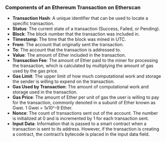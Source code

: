 ### Components of an Ethereum Transaction on Etherscan
- **Transaction Hash**: A unique identifier that can be used to locate a specific transaction.
- **Status**: The current state of a transaction (Success, Failed, or Pending).
- **Block**: The block number that the transaction was included in.
- **Timestamp**: The time that the block was mined in UTC.
- **From**: The account that originally sent the transaction.
- **To**: The account that the transaction is addressed to.
- **Value**: The amount of Ether included in the transaction.
- **Transaction Fee**: The amount of Ether paid to the miner for processing the transaction, which is calculated by multiplying the amount of gas used by the gas price.
- **Gas Limit**: The upper limit of how much computational work and storage the sender is willing to expend on the transaction.
- **Gas Used by Transaction**: The amount of computational work and storage used in the transaction.
- **Gas Price**: The amount of Ether per unit of gas the user is willing to pay for the transaction, commonly denoted in a subunit of Ether known as Gwei. 1 Gwei = 1x10^-9 Ether.
- **Nonce**: The count of transactions sent out of the account. The number is initialized at 0 and is incremented by 1 for each transaction sent.
- **Input Data**: Information that is passed to a smart contract when a transaction is sent to its address. However, if the transaction is creating a contract, the contract’s bytecode is placed in the input data field.